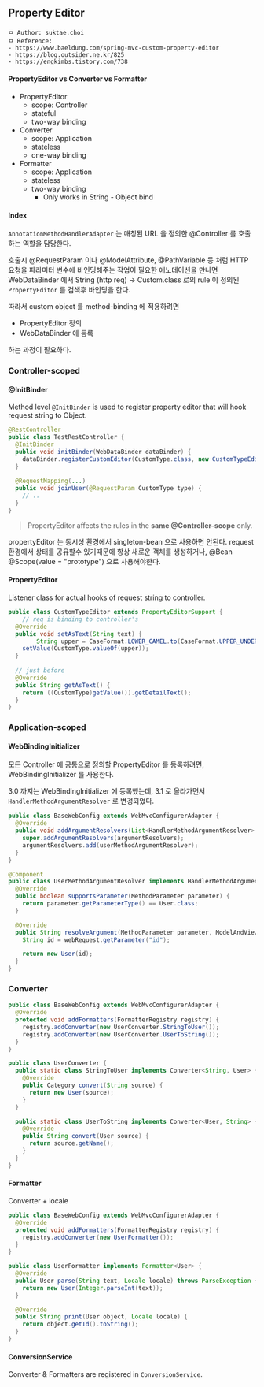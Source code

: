 ## Property Editor

```
ㅁ Author: suktae.choi
ㅁ Reference:
- https://www.baeldung.com/spring-mvc-custom-property-editor
- https://blog.outsider.ne.kr/825
- https://engkimbs.tistory.com/738
```

#### PropertyEditor vs Converter vs Formatter

- PropertyEditor
  - scope: Controller
  - stateful
  - two-way binding
- Converter
  - scope: Application
  - stateless
  - one-way binding
- Formatter
  - scope: Application
  - stateless
  - two-way binding
    - Only works in String - Object bind

#### Index

`AnnotationMethodHandlerAdapter` 는 매칭된 URL 을 정의한 @Controller 를 호출하는 역할을 담당한다.

호출시 @RequestParam 이나 @ModelAttribute, @PathVariable 등 처럼 HTTP 요청을 파라미터 변수에 바인딩해주는 작업이 필요한 애노테이션을 만나면 WebDataBinder 에서 String (http req) -> Custom.class 로의 rule 이 정의된 `PropertyEditor` 를 검색후 바인딩을 한다.

따라서 custom object 를 method-binding 에 적용하려면

- PropertyEditor 정의
- WebDataBinder 에 등록

하는 과정이 필요하다.

### Controller-scoped

#### @InitBinder

Method level `@InitBinder` is used to register property editor that will hook request string to Object.

```java
@RestController
public class TestRestController {
  @InitBinder
  public void initBinder(WebDataBinder dataBinder) {
    dataBinder.registerCustomEditor(CustomType.class, new CustomTypeEditor());
  }  
  
  @RequestMapping(...)
  public void joinUser(@RequestParam CustomType type) {
    // ..
  }
}
```

> PropertyEditor affects the rules in the **same @Controller-scope** only.

propertyEditor 는 동시성 환경에서 singleton-bean 으로 사용하면 안된다. request 환경에서 상태를 공유할수 있기때문에 항상 새로운 객체를 생성하거나, @Bean @Scope(value = "prototype") 으로 사용해야한다.

#### PropertyEditor

Listener class for actual hooks of request string to controller.

```java
public class CustomTypeEditor extends PropertyEditorSupport {
	// req is binding to controller's
  @Override
  public void setAsText(String text) {
		String upper = CaseFormat.LOWER_CAMEL.to(CaseFormat.UPPER_UNDERSCORE, text);
    setValue(CustomType.valueOf(upper));
  }
	
  // just before 
  @Override
  public String getAsText() {
    return ((CustomType)getValue()).getDetailText();
  }
}
```

### Application-scoped

#### WebBindingInitializer

모든 Controller 에 공통으로 정의할 PropertyEditor 를 등록하려면, WebBindingInitializer 를 사용한다.

3.0 까지는 WebBindingInitializer 에 등록했는데, 3.1 로 올라가면서 `HandlerMethodArgumentResolver` 로 변경되었다.

```java
public class BaseWebConfig extends WebMvcConfigurerAdapter {
  @Override
  public void addArgumentResolvers(List<HandlerMethodArgumentResolver> argumentResolvers) {
    super.addArgumentResolvers(argumentResolvers);
    argumentResolvers.add(userMethodArgumentResolver);
  }
}
```

```java
@Component
public class UserMethodArgumentResolver implements HandlerMethodArgumentResolver {
  @Override
  public boolean supportsParameter(MethodParameter parameter) {
    return parameter.getParameterType() == User.class;
  }

  @Override
  public String resolveArgument(MethodParameter parameter, ModelAndViewContainer mavContainer, NativeWebRequest webRequest, WebDataBinderFactory binderFactory) throws Exception {
    String id = webRequest.getParameter("id");

    return new User(id);
  }
}
```

### Converter

```java
public class BaseWebConfig extends WebMvcConfigurerAdapter {
  @Override
  protected void addFormatters(FormatterRegistry registry) {
    registry.addConverter(new UserConverter.StringToUser());
    registry.addConverter(new UserConverter.UserToString());
  }
}
```

```java
public class UserConverter {
  public static class StringToUser implements Converter<String, User> {
    @Override
    public Category convert(String source) {
      return new User(source);
    }
  }

  public static class UserToString implements Converter<User, String> {
    @Override
    public String convert(User source) {
      return source.getName();
    }
  }
}
```

#### Formatter

Converter + locale

```java
public class BaseWebConfig extends WebMvcConfigurerAdapter {
  @Override
  protected void addFormatters(FormatterRegistry registry) {
    registry.addConverter(new UserFormatter());
  }
}
```

```java
public class UserFormatter implements Formatter<User> {
  @Override
  public User parse(String text, Locale locale) throws ParseException {
    return new User(Integer.parseInt(text));
  }

  @Override
  public String print(User object, Locale locale) {
    return object.getId().toString();
  }
}
```

#### ConversionService

Converter & Formatters are registered in `ConversionService`.